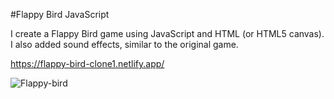 #Flappy Bird JavaScript

I create a Flappy Bird game using JavaScript and HTML (or HTML5 canvas). I also added sound effects, similar to the original game. 

https://flappy-bird-clone1.netlify.app/

![Flappy-bird](https://user-images.githubusercontent.com/65912918/105992122-9bccff80-609c-11eb-941e-47e76079dcdf.jpg)

